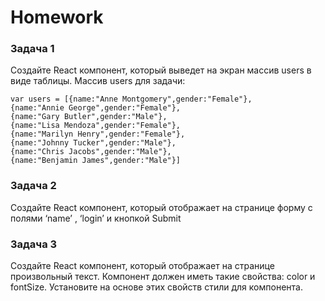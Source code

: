 
# Homework

### Задача 1
Создайте React компонент, который выведет на экран массив users в виде таблицы.
Массив users для задачи:
```
var users = [{name:"Anne Montgomery",gender:"Female"},
{name:"Annie George",gender:"Female"},
{name:"Gary Butler",gender:"Male"},
{name:"Lisa Mendoza",gender:"Female"},
{name:"Marilyn Henry",gender:"Female"},
{name:"Johnny Tucker",gender:"Male"},
{name:"Chris Jacobs",gender:"Male"},
{name:"Benjamin James",gender:"Male"}] 
```


### Задача 2  
Создайте React компонент, который отображает на странице форму с полями ‘name’ , ‘login’ и кнопкой Submit

### Задача 3
Создайте React компонент, который отображает на странице произвольный текст. Компонент должен иметь такие свойства: color и fontSize.
Установите на основе этих свойств стили для компонента.
